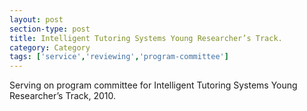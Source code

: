 ```yaml
---
layout: post
section-type: post
title: Intelligent Tutoring Systems Young Researcher’s Track.
category: Category
tags: ['service','reviewing','program-committee']
---
```

Serving on program committee for Intelligent Tutoring Systems Young Researcher’s Track, 2010.


